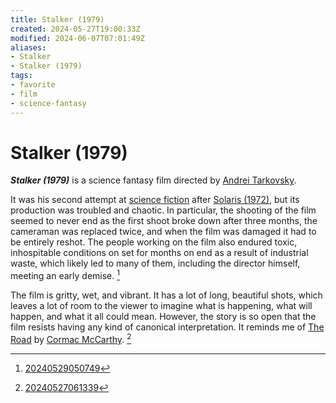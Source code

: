```yaml
---
title: Stalker (1979)
created: 2024-05-27T19:00:33Z
modified: 2024-06-07T07:01:49Z
aliases:
- Stalker
- Stalker (1979)
tags:
- favorite
- film
- science-fantasy
---
```


# Stalker (1979)

_**Stalker (1979)**_ is a science fantasy film directed by [Andrei Tarkovsky](andrei-tarkovsky.md).

It was his second attempt at [science fiction](../tags/science-fiction.md) after [Solaris (1972)](solaris.md), but its production was troubled and chaotic. In particular, the shooting of the film seemed to never end as the first shoot broke down after three months, the cameraman was replaced twice, and when the film was damaged it had to be entirely reshot. The people working on the film also endured toxic, inhospitable conditions on set for months on end as a result of industrial waste, which likely led to many of them, including the director himself, meeting an early demise. [^1]

The film is gritty, wet, and vibrant. It has a lot of long, beautiful shots, which leaves a lot of room to the viewer to imagine what is happening, what will happen, and what it all could mean. However, the story is so open that the film resists having any kind of canonical interpretation. It reminds me of [The Road](the-road.md) by [Cormac McCarthy](cormac-mccarthy.md). [^2]

[^1]: [20240529050749](../entries/20240529050749.md)
[^2]: [20240527061339](../entries/20240527061339.md)
